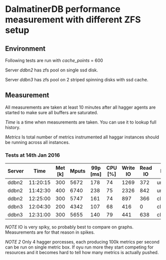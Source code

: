 # DalmatinerDB performance measurement with different ZFS setup

## Environment

Following tests are run with *cache_points* = 600

Server *ddbn2* has zfs pool on single ssd disk.

Server *ddbn3* has zfs pool on 2 striped spinning disks with ssd cache.

## Measurement

All measurements are taken at least 10 minutes after all hagger agents are started to make sure all buffers are saturated.

*Time* is a time when measurements are taken. You can use it to lookup full history.

*Metrics* Is total number of metrics instrumented all haggar instances should be running across all instances.

### Tests at 14th Jan 2016

| Server |     Time | Met [k] | Mputs | 99p [ms] | CPU [%] | Write IO | Read IO | Errors  |
| ------ |     ---- | ------- | ----- | -------- | ------- | -------- | ------- | ------  |
| ddbn2  | 11:20:15 |     300 |  5672 |      178 |      74 |     1269 |     372 | unknown |
| ddbn2  | 11:42:30 |     400 |  6740 |      238 |      75 |     2326 |     842 | unknown |
| ddbn2  | 12:25:00 |     300 |  5747 |      161 |      74 |      897 |     366 | clear   |
| ddbn3  | 12:04:30 |     200 |  4342 |      107 |      68 |      416 |       0 | clear   |
| ddbn3  | 12:31:00 |     300 |  5655 |      140 |      79 |      441 |     638 | clear   |

*NOTE* IO is very spiky, so probably best to compare on graphs. Measurements are for that reason in spikes.

*NOTE 2* Only 4 hagger porcesses, each producing 100k metrics per second can be run on single metric box. If oyu run more they start competing for resources and it becomes hard to tell how many metrics is actually pushed.
